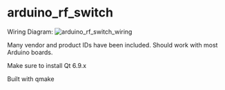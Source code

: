 # arduino_rf_switch

Wiring Diagram:
![arduino_rf_switch_wiring](https://github.com/user-attachments/assets/f947383b-d364-4c4b-a21b-ecad99677968)

Many vendor and product IDs have been included. Should work with most Arduino boards.

Make sure to install Qt 6.9.x

Built with qmake
